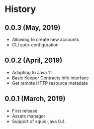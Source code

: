 History
=======

0.0.3 (May, 2019)
-------------------------

* Allowing to create new accounts
* CLI auto-configuration


0.0.2 (April, 2019)
-------------------------

* Adapting to Java 11
* Basic Keeper Contracts info interface
* Get remote HTTP resource metadata


0.0.1 (March, 2019)
------------------

* First release
* Assets manager
* Support of squid-java 0.4
